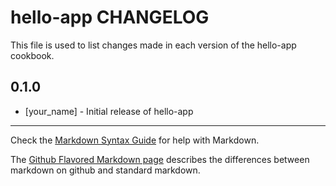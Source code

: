 hello-app CHANGELOG
===================

This file is used to list changes made in each version of the hello-app cookbook.

0.1.0
-----
- [your_name] - Initial release of hello-app

- - -
Check the [Markdown Syntax Guide](http://daringfireball.net/projects/markdown/syntax) for help with Markdown.

The [Github Flavored Markdown page](http://github.github.com/github-flavored-markdown/) describes the differences between markdown on github and standard markdown.

